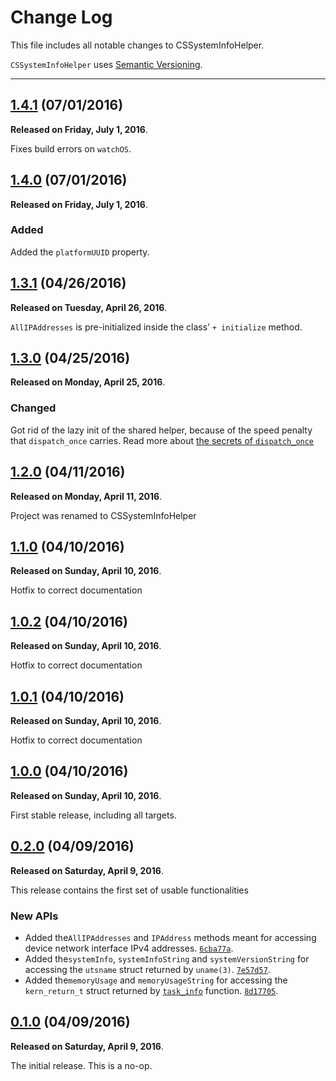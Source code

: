 # Change Log

This file includes all notable changes to CSSystemInfoHelper.

`CSSystemInfoHelper` uses [Semantic Versioning](http://semver.org/).

---

## [1.4.1](https://github.com/thecatalinstan/CSSystemInfoHelper/releases/tag/1.4.1) (07/01/2016)

**Released on Friday, July 1, 2016**.

Fixes build errors on `watchOS`.

## [1.4.0](https://github.com/thecatalinstan/CSSystemInfoHelper/releases/tag/1.4.0) (07/01/2016)

**Released on Friday, July 1, 2016**.

### Added

Added the `platformUUID` property.

## [1.3.1](https://github.com/thecatalinstan/CSSystemInfoHelper/releases/tag/1.3.1) (04/26/2016)

**Released on Tuesday, April 26, 2016**.

`AllIPAddresses` is pre-initialized inside the class’ `+ initialize` method. 

## [1.3.0](https://github.com/thecatalinstan/CSSystemInfoHelper/releases/tag/1.3.0) (04/25/2016)

**Released on Monday, April 25, 2016**.

### Changed
Got rid of the lazy init of the shared helper, because of the speed penalty that `dispatch_once` carries. Read more about [the secrets of `dispatch_once`](https://www.mikeash.com/pyblog/friday-qa-2014-06-06-secrets-of-dispatch_once.html) 

## [1.2.0](https://github.com/thecatalinstan/CSSystemInfoHelper/releases/tag/1.2.0) (04/11/2016)

**Released on Monday, April 11, 2016**.

Project was renamed to CSSystemInfoHelper

## [1.1.0](https://github.com/thecatalinstan/CSSystemInfoHelper/releases/tag/1.1.0) (04/10/2016)

**Released on Sunday, April 10, 2016**.

Hotfix to correct documentation

## [1.0.2](https://github.com/thecatalinstan/CSSystemInfoHelper/releases/tag/1.0.2) (04/10/2016)

**Released on Sunday, April 10, 2016**.

Hotfix to correct documentation

## [1.0.1](https://github.com/thecatalinstan/CSSystemInfoHelper/releases/tag/1.0.1) (04/10/2016)

**Released on Sunday, April 10, 2016**.

Hotfix to correct documentation

## [1.0.0](https://github.com/thecatalinstan/CSSystemInfoHelper/releases/tag/1.0.0) (04/10/2016)

**Released on Sunday, April 10, 2016**.

First stable release, including all targets.

## [0.2.0](https://github.com/thecatalinstan/CSSystemInfoHelper/releases/tag/0.2.0) (04/09/2016)

**Released on Saturday, April 9, 2016**.

This release contains the first set of usable functionalities

### New APIs

* Added the`AllIPAddresses` and `IPAddress` methods meant for accessing device network interface IPv4 addresses. [`6cba77a`](https://github.com/thecatalinstan/CSSystemInfoHelper/commit/6cba77a5be4ad393479cd1c2cc36c7f71ad2826e).
* Added the`systemInfo`, `systemInfoString` and `systemVersionString` for accessing the `utsname` struct returned by `uname(3)`. [`7e57d57`](https://github.com/thecatalinstan/CSSystemInfoHelper/commit/7e57d57b5e4047d5896b389999faece7ac392b80).
* Added the`memoryUsage` and `memoryUsageString` for accessing the `kern_return_t` struct returned by [`task_info`](https://www.gnu.org/software/hurd/gnumach-doc/Task-Information.html) function. [`8d17705`](https://github.com/thecatalinstan/CSSystemInfoHelper/commit/8d1770576ee37f49850c6727a0ec98bf08d7ec2e).

## [0.1.0](https://github.com/thecatalinstan/CSSystemInfoHelper/releases/tag/0.1.0) (04/09/2016)

**Released on Saturday, April 9, 2016**.

The initial release. This is a no-op.

